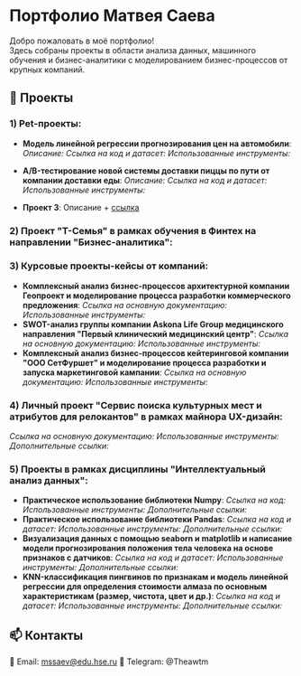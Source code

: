 # Портфолио Матвея Саева
Добро пожаловать в моё портфолио!  
Здесь собраны проекты в области анализа данных, машинного обучения и бизнес-аналитики с моделированием бизнес-процессов от крупных компаний.  

## 📌 Проекты
### 1) Pet-проекты:
- **Модель линейной регрессии прогнозирования цен на автомобили**:
*Описание:*
*Ссылка на код и датасет:* 
*Использованные инструменты:* 
- **A/B-тестирование новой системы доставки пиццы по пути от компании доставки еды**:
*Описание:*
*Ссылка на код и датасет:* 
*Использованные инструменты:* 

- **Проект 3**: Описание + [ссылка](#)

### 2) Проект "Т-Семья" в рамках обучения в Финтех на направлении "Бизнес-аналитика":

### 3) Курсовые проекты-кейсы от компаний:
- **Комплексный анализ бизнес-процессов архитектурной компании Геопроект и моделирование процесса разработки коммерческого предложения**:
*Ссылка на основную документацию:*
*Использованные инструменты:* 
- **SWOT-анализ группы компании Askona Life Group медицинского направления "Первый клинический медицинский центр"**:
*Ссылка на основную документацию:*
*Использованные инструменты:* 
- **Комплексный анализ бизнес-процессов кейтеринговой компании "ООО СетФуршет" и моделирование процесса разработки и запуска маркетинговой кампании**:
*Ссылка на основную документацию:*
*Использованные инструменты:* 
### 4) Личный проект "Сервис поиска культурных мест и атрибутов для релокантов" в рамках майнора UX-дизайн:
*Ссылка на основную документацию:*
*Использованные инструменты:* 
*Дополнительные ссылки:*
### 5) Проекты в рамках дисциплины "Интеллектуальный анализ данных":
- **Практическое использование библиотеки Numpy**:
*Ссылка на код:*
*Использованные инструменты:* 
*Дополнительные ссылки:*
- **Практическое использование библиотеки Pandas**:
*Ссылка на код и датасет:*
*Использованные инструменты:* 
*Дополнительные ссылки:*
- **Визуализация данных с помощью seaborn и matplotlib и написание модели прогнозирования положения тела человека на основе признаков с датчиков**:
*Ссылка на код и датасет:*
*Использованные инструменты:* 
*Дополнительные ссылки:*
- **KNN-классификация пингвинов по признакам и модель линейной регрессии для определения стоимости алмаза по основным характеристикам (размер, чистота, цвет и др.)**:
*Ссылка на код и датасет:*
*Использованные инструменты:* 
*Дополнительные ссылки:*

## 📫 Контакты
📧 Email: mssaev@edu.hse.ru 
💼 Telegram: @Theawtm
